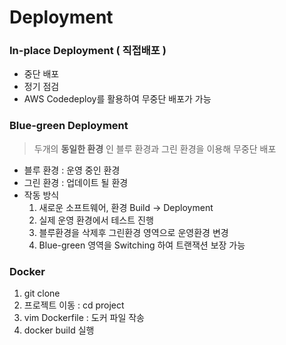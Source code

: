 # Deployment


###  In-place Deployment ( 직접배포 )
- 중단 배포
- 정기 점검
- AWS Codedeploy를 활용하여 무중단 배포가 가능
    

### Blue-green Deployment 

> 두개의 **동일한 환경** 인 블루 환경과 그린 환경을 이용해 무중단 배포

- 블루 환경 : 운영 중인 환경
- 그린 환경 : 업데이트 될 환경
- 작동 방식
    1. 새로운 소프트웨어, 환경 Build -> Deployment
    2. 실제 운영 환경에서 테스트 진행
    3. 블루환경을 삭제후 그린환경 영역으로 운영환경 변경
    4. Blue-green 영역을 Switching 하여 트랜잭션 보장 가능
    
    
### Docker

1. git clone
2. 프로젝트 이동 : cd project
3. vim Dockerfile : 도커 파일 작송
4. docker build 실행
